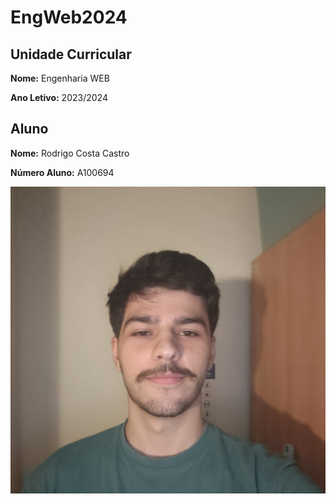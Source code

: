 # EngWeb2024

## Unidade Curricular

**Nome:** Engenharia WEB

**Ano Letivo:** 2023/2024

## Aluno

**Nome:** Rodrigo Costa Castro

**Número Aluno:** A100694

![Fotografia do aluno](./100694.jpeg)
